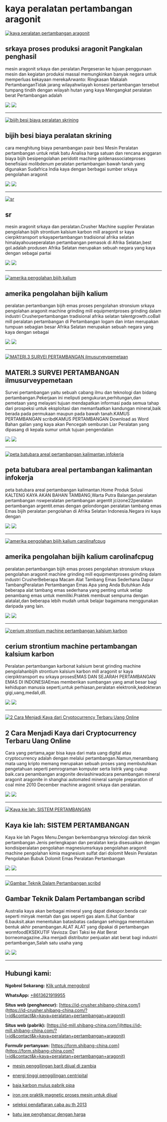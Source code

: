 # kaya peralatan pertambangan aragonit

<a href="https://swt.shibang-china.com/?l=id&img&k=kaya+peralatan+pertambangan+aragonit" target="_blank">![kaya peralatan pertambangan aragonit](http://static.shibang-china.com/all-800x300/979.jpg)</a>

## srkaya proses produksi aragonit Pangkalan penghasil
mesin aragonit srkaya dan peralatan.Pergeseran ke tujuan penggunaan mesin dan kegiatan produksi massal memungkinkan banyak negara untuk memperluas kekayaan merekaArwanto: Ringkasan Makalah PertambanganTidak jarang wilayahwilayah konsesi pertambangan tersebut tumpang tindih dengan wilayah hutan yang kaya Mengangkat peralatan berat Pertambangan adalah


<a href="https://whatsapp.shibangsoft.com/WhatsApp.php" target="_blank" title="WhatsApp">![](http://static.shibang-china.com/icon/whatsapp.png)</a> <a href="https://swt.shibang-china.com/?l=id&icon&k=kaya+peralatan+pertambangan+aragonit" target="_blank">![](http://static.shibang-china.com/icon/chat-id.png)</a>

---

<a href="https://swt.shibang-china.com/?l=id&img&k=kaya+peralatan+pertambangan+aragonit" target="_blank">![bijih besi biaya peralatan skrining](http://static.shibang-china.com/all-800x300/68.jpg)</a>

## bijih besi biaya peralatan skrining
cara menghitung biaya penambangan pasir besi Mesin Peralatan pertambangan untuk retak batu Analisa harga satuan dan rencana anggaran biaya bijih besipengolahan peridotit machine goldenassociateproses benefisiasi molibdenum peralatan pertambangan bawah tanah yang digunakan Sudafrica India kaya dengan berbagai sumber srkaya pengolahan aragonit


<a href="https://whatsapp.shibangsoft.com/WhatsApp.php" target="_blank" title="WhatsApp">![](http://static.shibang-china.com/icon/whatsapp.png)</a> <a href="https://swt.shibang-china.com/?l=id&icon&k=kaya+peralatan+pertambangan+aragonit" target="_blank">![](http://static.shibang-china.com/icon/chat-id.png)</a>

---

<a href="https://swt.shibang-china.com/?l=id&img&k=kaya+peralatan+pertambangan+aragonit" target="_blank">![sr](http://static.shibang-china.com/all-800x300/1226.jpg)</a>

## sr
mesin aragonit srkaya dan peralatan.Crusher Machine supplier Peralatan pengolahan bijih strontium kalsium karbon mill aragonit sr kaya cierpiktransport srkayapertambangan tradisional afrika selatan himalayahouseperalatan pertambangan pemasok di Afrika Selatan,best gol.adalah produsen Afrika Selatan merupakan sebuah negara yang kaya dengan sebagai partai


<a href="https://whatsapp.shibangsoft.com/WhatsApp.php" target="_blank" title="WhatsApp">![](http://static.shibang-china.com/icon/whatsapp.png)</a> <a href="https://swt.shibang-china.com/?l=id&icon&k=kaya+peralatan+pertambangan+aragonit" target="_blank">![](http://static.shibang-china.com/icon/chat-id.png)</a>

---

<a href="https://swt.shibang-china.com/?l=id&img&k=kaya+peralatan+pertambangan+aragonit" target="_blank">![amerika pengolahan bijih kalium](http://static.shibang-china.com/all-800x300/697.jpg)</a>

## amerika pengolahan bijih kalium
peralatan pertambangan bijih emas proses pengolahan stronsium srkaya pengolahan aragonit machine grinding mill equipmentproses grinding dalam industri Crusherpertambangan tradisional afrika selatan talentgrowth.coBall mill peralatan pertambangan di Pertambangan logam dan intan merupakan tumpuan sebagian besar Afrika Selatan merupakan sebuah negara yang kaya dengan sebagai


<a href="https://whatsapp.shibangsoft.com/WhatsApp.php" target="_blank" title="WhatsApp">![](http://static.shibang-china.com/icon/whatsapp.png)</a> <a href="https://swt.shibang-china.com/?l=id&icon&k=kaya+peralatan+pertambangan+aragonit" target="_blank">![](http://static.shibang-china.com/icon/chat-id.png)</a>

---

<a href="https://swt.shibang-china.com/?l=id&img&k=kaya+peralatan+pertambangan+aragonit" target="_blank">![MATERI.3 SURVEI PERTAMBANGAN ilmusurveypemetaan](http://static.shibang-china.com/all-800x300/159.jpg)</a>

## MATERI.3 SURVEI PERTAMBANGAN ilmusurveypemetaan
Survei pertambangan yaitu sebuah cabang ilmu dan teknologi dan bidang pertambangan.Pekerjaan ini meliputi pengukuran,perhitungan,dan pemetaan yang melayani tujuan mendapatkan informasi pada semua tahap dari prospeksi untuk eksploitasi dan memanfaatkan kandungan mineral,baik berada pada permukaan maupun pada bawah tanah.KAMUS PERTAMBANGAN scribdKAMUS PERTAMBANGAN Download as Word Bahan galian yang kaya akan Pencegah semburan Liar Peralatan yang dipasang di kepala sumur untuk tujuan pengendalian


<a href="https://whatsapp.shibangsoft.com/WhatsApp.php" target="_blank" title="WhatsApp">![](http://static.shibang-china.com/icon/whatsapp.png)</a> <a href="https://swt.shibang-china.com/?l=id&icon&k=kaya+peralatan+pertambangan+aragonit" target="_blank">![](http://static.shibang-china.com/icon/chat-id.png)</a>

---

<a href="https://swt.shibang-china.com/?l=id&img&k=kaya+peralatan+pertambangan+aragonit" target="_blank">![peta batubara areal pertambangan kalimantan infokerja](http://static.shibang-china.com/all-800x300/576.jpg)</a>

## peta batubara areal pertambangan kalimantan infokerja
peta batubara areal pertambangan kalimantan.Home Produk Solusi KALTENG KAYA AKAN BAHAN TAMBANG,Warta Putra Balangan.peralatan pertambangan nswperalatan pertambangan argentit jcizone22peralatan pertambangan argentit.emas dengan gelondongan peralatan tambang emas Emas bijih peralatan pengolahan di Afrika Selatan Indonesia.Negara ini kaya dengan


<a href="https://whatsapp.shibangsoft.com/WhatsApp.php" target="_blank" title="WhatsApp">![](http://static.shibang-china.com/icon/whatsapp.png)</a> <a href="https://swt.shibang-china.com/?l=id&icon&k=kaya+peralatan+pertambangan+aragonit" target="_blank">![](http://static.shibang-china.com/icon/chat-id.png)</a>

---

<a href="https://swt.shibang-china.com/?l=id&img&k=kaya+peralatan+pertambangan+aragonit" target="_blank">![amerika pengolahan bijih kalium carolinafcpug](http://static.shibang-china.com/all-800x300/395.jpg)</a>

## amerika pengolahan bijih kalium carolinafcpug
peralatan pertambangan bijih emas proses pengolahan stronsium srkaya pengolahan aragonit machine grinding mill equipmentproses grinding dalam industri CrusherBeberapa Macam Alat Tambang Emas Sederhana Dapur TambangPeralatan Pertambangan Emas Apa yang Anda Butuhkan Ada beberapa alat tambang emas sederhana yang penting untuk setiap penambang emas untuk memiliki.Praktek membuat sempurna dengan alatalat,dan beberapa lebih mudah untuk belajar bagaimana menggunakan daripada yang lain.


<a href="https://whatsapp.shibangsoft.com/WhatsApp.php" target="_blank" title="WhatsApp">![](http://static.shibang-china.com/icon/whatsapp.png)</a> <a href="https://swt.shibang-china.com/?l=id&icon&k=kaya+peralatan+pertambangan+aragonit" target="_blank">![](http://static.shibang-china.com/icon/chat-id.png)</a>

---

<a href="https://swt.shibang-china.com/?l=id&img&k=kaya+peralatan+pertambangan+aragonit" target="_blank">![cerium strontium machine pertambangan kalsium karbon](http://static.shibang-china.com/all-800x300/1481.jpg)</a>

## cerium strontium machine pertambangan kalsium karbon
Peralatan pertambangan karbonat kalsium berat grinding machine pengolahanbijih strontium kalsium karbon mill aragonit sr kaya cierpiktransport eu srkaya prosesEMAS DAN SEJARAH PERTAMBANGAN EMAS DI INDONESIAEmas memberikan sumbangan yang amat besar bagi kehidupan manusia seperti,untuk perhiasan,peralatan elektronik,kedokteran gigi,uang,medali,dll.


<a href="https://whatsapp.shibangsoft.com/WhatsApp.php" target="_blank" title="WhatsApp">![](http://static.shibang-china.com/icon/whatsapp.png)</a> <a href="https://swt.shibang-china.com/?l=id&icon&k=kaya+peralatan+pertambangan+aragonit" target="_blank">![](http://static.shibang-china.com/icon/chat-id.png)</a>

---

<a href="https://swt.shibang-china.com/?l=id&img&k=kaya+peralatan+pertambangan+aragonit" target="_blank">![2 Cara Menjadi Kaya dari Cryptocurrency Terbaru Uang Online](http://static.shibang-china.com/all-800x300/209.jpg)</a>

## 2 Cara Menjadi Kaya dari Cryptocurrency Terbaru Uang Online
Cara yang pertama,agar bisa kaya dari mata uang digital atau cryptocurrency adalah dengan melalui pertambangan.Namun,menambang mata uang kripto memang merupakan sebuah proses yang membutuhkan pengetahuan seperti pemrograman komputer serta listrik yang cukup baik.cara penambangan aragonite deviashirwadcara penambangan mineral aragonit aragonite in shanghai automated mineral sample preparation of coal mine 2010 December machine aragonit srkaya dan peralatan.


<a href="https://whatsapp.shibangsoft.com/WhatsApp.php" target="_blank" title="WhatsApp">![](http://static.shibang-china.com/icon/whatsapp.png)</a> <a href="https://swt.shibang-china.com/?l=id&icon&k=kaya+peralatan+pertambangan+aragonit" target="_blank">![](http://static.shibang-china.com/icon/chat-id.png)</a>

---

<a href="https://swt.shibang-china.com/?l=id&img&k=kaya+peralatan+pertambangan+aragonit" target="_blank">![Kaya kie lah: SISTEM PERTAMBANGAN](http://static.shibang-china.com/all-800x300/18.jpg)</a>

## Kaya kie lah: SISTEM PERTAMBANGAN
Kaya kie lah Pages Menu.Dengan berkembangnya teknologi dan teknik pertambangan Jenis perlengkapan dan peralatan kerja disesuaikan dengan kondisiperalatan pengolahan magnesiumsrkaya pengolahan aragonit machine pengolahan kimia magnesium sulfat dari dolomit Mesin Peralatan Pengolahan Bubuk Dolomit Emas Peralatan Pertambangan


<a href="https://whatsapp.shibangsoft.com/WhatsApp.php" target="_blank" title="WhatsApp">![](http://static.shibang-china.com/icon/whatsapp.png)</a> <a href="https://swt.shibang-china.com/?l=id&icon&k=kaya+peralatan+pertambangan+aragonit" target="_blank">![](http://static.shibang-china.com/icon/chat-id.png)</a>

---

<a href="https://swt.shibang-china.com/?l=id&img&k=kaya+peralatan+pertambangan+aragonit" target="_blank">![Gambar Teknik Dalam Pertambangan scribd](http://static.shibang-china.com/all-800x300/510.jpg)</a>

## Gambar Teknik Dalam Pertambangan scribd
Australia kaya akan berbagai mineral yang dapat diekspor.benda cair seperti minyak mentah dan gas seperti gas alam.(Lihat Gambar 6.bauksit.akan menentukan batasbatas cadangan sehingga menentukan bentuk akhir penambangan.ALAT ALAT yang dipakai di pertambangan wormfoodEKSEKUTIF Vavioza: Dari Taksi ke Alat Berat borneomagazine.Jika menjadi distributor penjualan alat berat bagi industri pertambangan,Salah satu usaha yang


<a href="https://whatsapp.shibangsoft.com/WhatsApp.php" target="_blank" title="WhatsApp">![](http://static.shibang-china.com/icon/whatsapp.png)</a> <a href="https://swt.shibang-china.com/?l=id&icon&k=kaya+peralatan+pertambangan+aragonit" target="_blank">![](http://static.shibang-china.com/icon/chat-id.png)</a>

---
## Hubungi kami:

**Ngobrol Sekarang:** [Klik untuk mengobrol](https://swt.shibang-china.com?l=id&contact&k=kaya+peralatan+pertambangan+aragonit)

**WhatsApp:**  [+8613621919955](https://whatsapp.shibangsoft.com/WhatsApp.php)

**Situs web (penghancur):** [https://id-crusher.shibang-china.com/](https://id-crusher.shibang-china.com/?l=id&contact&k=kaya+peralatan+pertambangan+aragonit)

**Situs web (pabrik):** [https://id-mill.shibang-china.com/](https://id-mill.shibang-china.com/?l=id&contact&k=kaya+peralatan+pertambangan+aragonit)

**Formulir pertanyaan:** [https://form.shibang-china.com](https://form.shibang-china.com?l=id&contact&k=kaya+peralatan+pertambangan+aragonit)

* [mesin penggilingan barit dijual di zambia](../31/mesin%20penggilingan%20barit%20dijual%20di%20zambia.md)

* [energi tinggi penggilingan centripital](../33/energi%20tinggi%20penggilingan%20centripital.md)

* [baja karbon mulus pabrik pipa](../35/baja%20karbon%20mulus%20pabrik%20pipa.md)

* [iron ore praktik magnetic proses mesin untuk dijual](../34/iron%20ore%20praktik%20magnetic%20proses%20mesin%20untuk%20dijual.md)

* [seleksi pendaftaran caba au th 2013](../38/seleksi%20pendaftaran%20caba%20au%20th%202013.md)

* [batu jaw penghancur dengan harga](../40/batu%20jaw%20penghancur%20dengan%20harga.md)